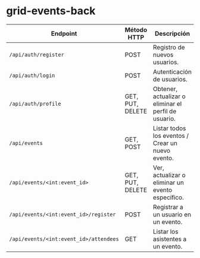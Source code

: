 # grid-events-back

| **Endpoint**                           | **Método HTTP** | **Descripción**                                  |
|----------------------------------------|-----------------|--------------------------------------------------|
| `/api/auth/register`                   | POST            | Registro de nuevos usuarios.                     |
| `/api/auth/login`                      | POST            | Autenticación de usuarios.                       |
| `/api/auth/profile`                    | GET, PUT, DELETE| Obtener, actualizar o eliminar el perfil de usuario. |
| `/api/events`                          | GET, POST       | Listar todos los eventos / Crear un nuevo evento. |
| `/api/events/<int:event_id>`           | GET, PUT, DELETE| Ver, actualizar o eliminar un evento específico.  |
| `/api/events/<int:event_id>/register`  | POST            | Registrar a un usuario en un evento.             |
| `/api/events/<int:event_id>/attendees` | GET             | Listar los asistentes a un evento.               |
